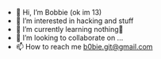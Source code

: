 - 👋 Hi, I’m Bobbie (ok im 13)
- 👀 I’m interested in hacking and stuff
- 🌱 I’m currently learning nothing🥲
- 💞️ I’m looking to collaborate on ...
- 📫 How to reach me b0bie.git@gmail.com

<!---
bobbie-coder/bobbie-coder is a ✨ special ✨ repository because its `README.md` (this file) appears on your GitHub profile.
You can click the Preview link to take a look at your changes.
--->
